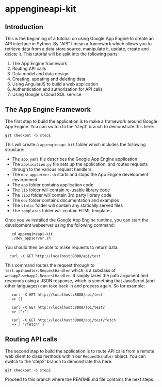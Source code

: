 appengineapi-kit
================

Introduction
------------

This is the beginning of a tutorial on using Google App Engine to 
create an API interface in Python. By "API" I mean a framework which
allows you to retrieve data from a data store source, manipulate it,
update, create and delete it. This tutorial will be split into the
following parts:

  1. The App Engine framework
  2. Routing API calls
  3. Data model and data design
  4. Creating, updating and deleting data
  5. Using AngularJS to build a web application
  6. Authentication and authorization for API calls
  7. Using Google's Cloud SQL service

The App Engine Framework
------------------------

The first step to build the application is to make a framework around
Google App Engine. You can switch to the 'step1' branch to demonstrate this
here:

```
git checkout -b step1
```

This will create a `appengineapi-kit` folder which includes the following
structure:

  * The `app.yaml` file  describes the Google App Engine application
  * The `application.py` file sets up the application, and routes requests
    through to the various request handlers.
  * The `dev_appserver.sh` starts and stops the App Engine development 
    environment
  * The `app` folder contains application code
  * The `lib` folder will contain re-usable library code
  * The `lib3` folder will contain 3rd party library code
  * The `doc` folder contains documentation and examples
  * The `static` folder will contain any statically served files
  * The `templates` folder will contain HTML templates

Once you've installed the Google App Engine runtime, you can start the
development webserver using the following command:

```
   cd appengineapi-kit
   ./dev_appserver.sh
```

You should then be able to make requests to return data:

```
  curl -X GET http://localhost:8080/api/test
```

This command routes the request through to `test.apihandler.RequestHandler` which is a subclass of 
`webapp2.webapp2.RequestHandler`. It simply takes the path argument and responds using a JSON
response, which is something that JavaScript (and other languages) can take back in and process
again. So for example:

```
   curl -X GET http://localhost:8080/api/test
   => []

   curl -X GET http://localhost:8080/api/test/
   => ["/"]

   curl -X GET http://localhost:8080/api/test/fetch
   => [ "/fetch" ]
```

Routing API calls
-----------------

The second step to build the application is to route API calls from a remote
web client to class methods within our `RequestHandler` object. You can switch
to the 'step2' branch to demonstrate this here:

```
git checkout -b step2
```

Proceed to this branch where the README.md file contains the next steps.
